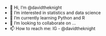 - 👋 Hi, I’m @davidtheknight
- 👀 I’m interested in statistics and data science
- 🌱 I’m currently learning Python and R
- 💞️ I’m looking to collaborate on ...
- 📫 How to reach me: IG - @davidtheknight

<!---
davidtheknight/davidtheknight is a ✨ special ✨ repository because its `README.md` (this file) appears on your GitHub profile.
You can click the Preview link to take a look at your changes.
--->
